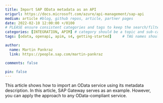 ```yaml
---
title: Import SAP OData metadata as an API
origurl: https://docs.microsoft.com/azure/api-management/sap-api
medium: article #blog, github repos, article, partner pages
date: 2022-02-10 12:00:00 +/0100
# PLEASE ensure consistent categories and tags to keep the search/filtering meaningful!
categories: [INTEGRATION, APIM] # category should be a topic and sub-category primary product
tags: [odata, openapi, apim, s4, getting-started]     # TAG names should always be lowercase

author:
  name: Martin Pankraz
  link: https://people.sap.com/martin-pankraz

comments: false

pin: false
---
```


This article shows how to import an OData service using its metadata description. In this article, SAP Gateway serves as an example. However, you can apply the approach to any OData-compliant service.
